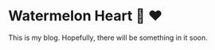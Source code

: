 # Watermelon Heart :watermelon: :heart:

This is my blog. Hopefully, there will be something in it soon.
